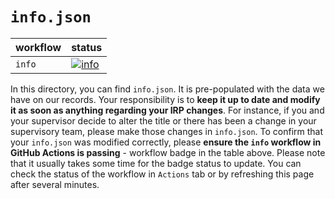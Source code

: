 # `info.json`

| workflow | status |
| - | - |
| `info` | [![info](https://github.com/ese-msc-2022/irp-jd622/actions/workflows/info.yml/badge.svg)](https://github.com/ese-msc-2022/irp-jd622/actions/workflows/info.yml) |

In this directory, you can find `info.json`. It is pre-populated with the data we have on our records. Your responsibility is to **keep it up to date and modify it as soon as anything regarding your IRP changes**. For instance, if you and your supervisor decide to alter the title or there has been a change in your supervisory team, please make those changes in `info.json`. To confirm that your `info.json` was modified correctly, please **ensure the `info` workflow in GitHub Actions is passing** - workflow badge in the table above. Please note that it usually takes some time for the badge status to update. You can check the status of the workflow in `Actions` tab or by refreshing this page after several minutes.

